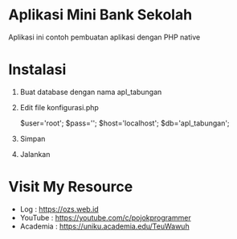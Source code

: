 # Aplikasi Mini Bank Sekolah

Aplikasi ini contoh pembuatan aplikasi dengan PHP native


# Instalasi
1. Buat database dengan nama apl_tabungan 
2. Edit file konfigurasi.php

	$user='root';
	$pass='';
	$host='localhost';
	$db='apl_tabungan';

3. Simpan 
4. Jalankan 


# Visit My Resource

* Log 		:	https://ozs.web.id
* YouTube 	:	https://youtube.com/c/pojokprogrammer
* Academia	:	https://uniku.academia.edu/TeuWawuh		
	
